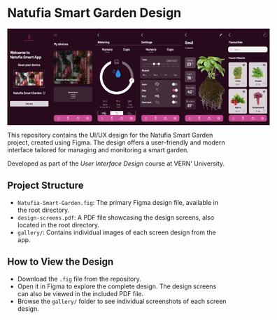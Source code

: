 # Natufia Smart Garden Design

<div style="display: flex; justify-content: space-around;">
  <img src="gallery/Connect_device_design.png" alt="Connect Device" width="100" height="220"/>
  <img src="gallery/Home_page_design.png" alt="Home Page" width="100" height="220"/>
  <img src="gallery/Water_tank.png" alt="Water Tank" width="100" height="220"/>
  <img src="gallery/Water_tank_settings.png" alt="Water Tank Settings" width="100" height="220"/>
  <img src="gallery/Nursery_My_plants_info.png" alt="Nursery Plant" width="100" height="220"/>
  <img src="gallery/Plant_catalogue_favourites.png" alt="Plant Catalogue" width="100" height="220"/>
</div>

This repository contains the UI/UX design for the Natufia Smart Garden project, created using Figma. The design offers a user-friendly and modern interface tailored for managing and monitoring a smart garden.

Developed as part of the *User Interface Design* course at VERN' University.

## Project Structure
- `Natufia-Smart-Garden.fig`: The primary Figma design file, available in the root directory.
- `design-screens.pdf`: A PDF file showcasing the design screens, also located in the root directory.
- `gallery/`: Contains individual images of each screen design from the app.

## How to View the Design
- Download the `.fig` file from the repository.
- Open it in Figma to explore the complete design. The design screens can also be viewed in the included PDF file.
- Browse the `gallery/` folder to see individual screenshots of each screen design.
